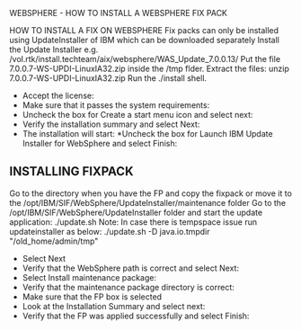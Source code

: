  WEBSPHERE - HOW TO INSTALL A WEBSPHERE FIX PACK


HOW TO INSTALL A FIX ON WEBSPHERE
Fix packs can only be installed using UpdateInstaller of IBM which can be downloaded separately
Install the Update Installer
e.g. /vol.rtk/install.techteam/aix/websphere/WAS_Update_7.0.0.13/
Put the file 7.0.0.7-WS-UPDI-LinuxIA32.zip inside the /tmp flder.
Extract the files: unzip 7.0.0.7-WS-UPDI-LinuxIA32.zip
Run the ./install shell.

* Accept the license:
* Make sure that it passes the system requirements:
* Uncheck the box for Create a start menu icon and select next:
* Verify the installation summary and select Next:
* The installation will start:
*Uncheck the box for Launch IBM Update Installer for WebSphere and select Finish:




## INSTALLING FIXPACK


Go to the directory when you have the FP and copy the fixpack or move it to the /opt/IBM/SIF/WebSphere/UpdateInstaller/maintenance folder
Go to the /opt/IBM/SIF/WebSphere/UpdateInstaller folder and start the update application:
./update.sh
Note: In case there is tempspace issue run updateinstaller as below:
./update.sh -D java.io.tmpdir "/old_home/admin/tmp"

* Select Next
* Verify that the WebSphere path is correct and select Next:
* Select Install maintenance package:
* Verify that the maintenance package directory is correct:
* Make sure that the FP box is selected
* Look at the Installation Summary and select next:
* Verify that the FP was applied successfully and select Finish:







